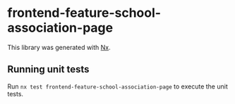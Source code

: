 # frontend-feature-school-association-page

This library was generated with [Nx](https://nx.dev).

## Running unit tests

Run `nx test frontend-feature-school-association-page` to execute the unit tests.
